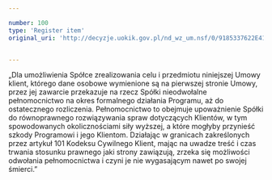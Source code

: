 ```yaml
---

number: 100
type: 'Register item'
original_uri: 'http://decyzje.uokik.gov.pl/nd_wz_um.nsf/0/9185337622E41A72C12572DD00329410?OpenDocument'


---
```


„Dla umożliwienia Spółce zrealizowania celu i przedmiotu niniejszej Umowy klient, którego dane osobowe wymienione są na pierwszej stronie Umowy, przez jej zawarcie przekazuje na rzecz Spółki nieodwołalne pełnomocnictwo na okres formalnego działania Programu, aż do ostatecznego rozliczenia. Pełnomocnictwo to obejmuje upoważnienie Spółki do równoprawnego rozwiązywania spraw dotyczących Klientów, w tym spowodowanych okolicznościami siły wyższej, a które mogłyby przynieść szkody Programowi i jego Klientom. Działając w granicach zakreślonych przez artykuł 101 Kodeksu Cywilnego Klient, mając na uwadze treść i czas trwania stosunku prawnego jaki strony zawiązują, zrzeka się możliwości odwołania pełnomocnictwa i czyni je nie wygasającym nawet po swojej śmierci.”
